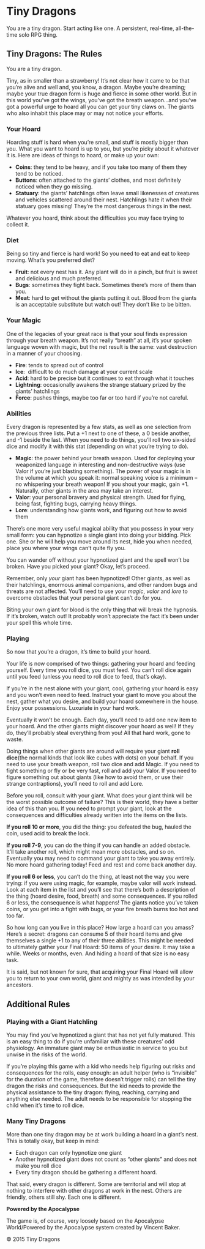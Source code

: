 # Tiny Dragons

You are a tiny dragon. Start acting like one.
A persistent, real-time, all-the-time solo RPG thing.

## Tiny Dragons: The Rules

You are a tiny dragon.

Tiny, as in smaller than a strawberry! It’s not clear how it came to be that you’re alive and well and, you know, a dragon. Maybe you’re dreaming; maybe your true dragon form is huge and fierce in some other world. But in this world you’ve got the wings, you’ve got the breath weapon…and you’ve got a powerful urge to hoard all you can get your tiny claws on. The giants who also inhabit this place may or may not notice your efforts.

### Your Hoard

Hoarding stuff is hard when you’re small, and stuff is mostly bigger than you. What you want to hoard is up to you, but you’re picky about it whatever it is. Here are ideas of things to hoard, or make up your own:

* **Coins**: they tend to be heavy, and if you take too many of them they tend to be noticed.
* **Buttons**: often attached to the giants’ clothes, and most definitely noticed when they go missing.
* **Statuary**: the giants’ hatchlings often leave small likenesses of creatures and vehicles scattered around their nest. Hatchlings hate it when their statuary goes missing! They’re the most dangerous things in the nest.

Whatever you hoard, think about the difficulties you may face trying to collect it.

### Diet

Being so tiny and fierce is hard work! So you need to eat and eat to keep moving. What’s you preferred diet?

* **Fruit**: not every nest has it. Any plant will do in a pinch, but fruit is sweet and delicious and much preferred.
* **Bugs**: sometimes they fight back. Sometimes there’s more of them than you.
* **Meat**: hard to get without the giants putting it out. Blood from the giants is an acceptable substitute but watch out! They don’t like to be bitten.

### Your Magic

One of the legacies of your great race is that your soul finds expression through your breath weapon. It’s not really “breath” at all, it’s your spoken language woven with magic, but the net result is the same: vast destruction in a manner of your choosing.

* **Fire**: tends to spread out of control
* **Ice**:  difficult to do much damage at your current scale
* **Acid**: hard to be precise but it continues to eat through what it touches
* **Lightning**: occasionally awakens the strange statuary prized by the giants’ hatchlings
* **Force**: pushes things, maybe too far or too hard if you’re not careful.

### Abilities

Every dragon is represented by a few stats, as well as one selection from the previous three lists. Put a +1 next to one of these, a 0 beside another, and -1 beside the last. When you need to do things, you’ll roll two six-sided dice and modify it with this stat (depending on what you’re trying to do).

* **Magic**: the power behind your breath weapon. Used for deploying your weaponized language in interesting and non-destructive ways (use Valor if you’re just blasting something). The power of your magic is in the volume at which you speak it: normal speaking voice is a minimum – no whispering your breath weapon! If you shout your magic, gain +1. Naturally, other giants in the area may take an interest.
* **Valor**: your personal bravery and physical strength. Used for flying, being fast, fighting bugs, carrying heavy things.
* **Lore**: understanding how giants work, and figuring out how to avoid them

There’s one more very useful magical ability that you possess in your very small form: you can hypnotize a single giant into doing your bidding. Pick one. She or he will help you move around its nest, hide you when needed, place you where your wings can’t quite fly you.

You can wander off without your hypnotized giant and the spell won’t be broken. Have you picked your giant? Okay, let’s proceed.

Remember, only *your* giant has been hypnotized! Other giants, as well as their hatchlings, enormous animal companions, and other random bugs and threats are not affected. You’ll need to use your *magic*, *valor* and *lore* to overcome obstacles that your personal giant can’t do for you.

Biting your own giant for blood is the only thing that will break the hypnosis. If it’s broken, watch out! It probably won’t appreciate the fact it’s been under your spell this whole time.

### Playing

So now that you’re a dragon, it’s time to build your hoard.

Your life is now comprised of two things: gathering your hoard and feeding yourself. Every time you roll dice, you must feed. You can’t roll dice again until you feed (unless you need to roll dice to feed, that’s okay).

If you’re in the nest alone with your giant, cool, gathering your hoard is easy and you won’t even need to feed. Instruct your giant to move you about the nest, gather what you desire, and build your hoard somewhere in the house. Enjoy your possessions. Luxuriate in your hard work.

Eventually it won’t be enough. Each day, you’ll need to add one new item to your hoard. And the other giants might discover your hoard as well! If they do, they’ll probably steal everything from you! All that hard work, gone to waste.

Doing things when other giants are around will require your giant **roll dice**(the normal kinds that look like cubes with dots) on your behalf. If you need to use your breath weapon, roll two dice and add Magic. If you need to fight something or fly or be very fast, roll and add your Valor. If you need to figure something out about giants (like how to avoid them, or use their strange contraptions), you’ll need to roll and add Lore.

Before you roll, consult with your giant. What does your giant think will be the worst possible outcome of failure? This is their world, they have a better idea of this than you. If you need to prompt your giant, look at the consequences and difficulties already written into the items on the lists.

**If you roll 10 or more**, you did the thing: you defeated the bug, hauled the coin, used acid to break the lock.

**If you roll 7-9**, you can do the thing if you can handle an added obstacle. It’ll take another roll, which might mean more obstacles, and so on. Eventually you may need to command your giant to take you away entirely. No more hoard gathering today! Feed and rest and come back another day.

**If you roll 6 or less**, you can’t do the thing, at least not the way you were trying: if you were using magic, for example, maybe valor will work instead. Look at each item in the list and you’ll see that there’s both a description of the thing (hoard desire, food, breath) and some consequences. If you rolled 6 or less, the consequence is what happens! The giants notice you’ve taken coins, or you get into a fight with bugs, or your fire breath burns too hot and too far.

So how long can you live in this place? How large a hoard can you amass? Here’s a secret: dragons can consume 5 of their hoard items and give themselves a single +1 to any of their three abilities. This might be needed to ultimately gather your Final Hoard: 50 items of your desire. It may take a while. Weeks or months, even. And hiding a hoard of that size is no easy task.

It is said, but not known for sure, that acquiring your Final Hoard will allow you to return to your own world, giant and mighty as was intended by your ancestors.

## Additional Rules

### Playing with a Giant Hatchling

You may find you’ve hypnotized a giant that has not yet fully matured. This is an easy thing to do if you’re unfamiliar with these creatures’ odd physiology. An immature giant may be enthusiastic in service to you but unwise in the risks of the world.

If you’re playing this game with a kid who needs help figuring out risks and consequences for the rolls, easy enough: an adult helper (who is “invisible” for the duration of the game, therefore doesn’t trigger rolls) can tell the tiny dragon the risks and consequences. But the kid needs to provide the physical assistance to the tiny dragon: flying, reaching, carrying and anything else needed. The adult needs to be responsible for stopping the child when it’s time to roll dice.

### Many Tiny Dragons

More than one tiny dragon may be at work building a hoard in a giant’s nest. This is totally okay, but keep in mind:

- Each dragon can only hypnotize one giant
- Another hypnotized giant does not count as “other giants” and does not make you roll dice
- Every tiny dragon should be gathering a different hoard.

That said, every dragon is different. Some are territorial and will stop at nothing to interfere with other dragons at work in the nest. Others are friendly, others still shy. Each one is different.

**Powered by the Apocalypse**

The game is, of course, very loosely based on the Apocalypse World/Powered by the Apocalypse system created by Vincent Baker.

© 2015 Tiny Dragons
